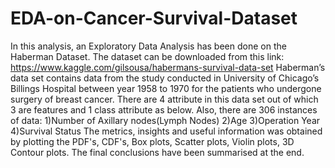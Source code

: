 # EDA-on-Cancer-Survival-Dataset
In this analysis, an Exploratory Data Analysis has been done on the Haberman Dataset. The dataset can be downloaded from this link: https://www.kaggle.com/gilsousa/habermans-survival-data-set  Haberman’s data set contains data from the study conducted in University of Chicago’s Billings Hospital between year 1958 to 1970 for the patients who undergone surgery of breast cancer. There are 4 attribute in this data set out of which 3 are features and 1 class attribute as below. Also, there are 306 instances of data: 1)Number of Axillary nodes(Lymph Nodes) 2)Age 3)Operation Year 4)Survival Status  The metrics, insights and useful information was obtained by plotting the PDF's, CDF's, Box plots, Scatter plots, Violin plots, 3D Contour plots. The final conclusions have been summarised at the end.
